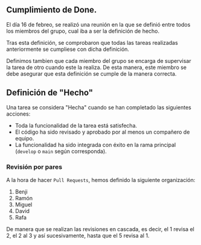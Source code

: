 ## Cumplimiento de Done.

El día 16 de febreo, se realizó una reunión en la que se definió entre todos los miembros del grupo, cual iba a ser la definición de hecho.

Tras esta definición, se comprobaron que todas las tareas realizadas anteriormente se cumpliese con dicha definición.

Definimos tambien  que cada miembro del grupo se encarga de supervisar la tarea de otro cuando este la realiza. De esta manera, este miembro se debe asegurar que esta definición se cumple de la manera correcta.

## Definición de "Hecho"

Una tarea se considera "Hecha" cuando se han completado las siguientes acciones:

- Toda la funcionalidad de la tarea está satisfecha.
- El código ha sido revisado y aprobado por al menos un compañero de equipo.
- La funcionalidad ha sido integrada con éxito en la rama principal (`develop` o `main` según corresponda).

<div id='id17'/>

### Revisión por pares
A la hora de hacer `Pull Requests`, hemos definido la siguiente organización:
1. Benji
2. Ramón
3. Miguel
4. David
5. Rafa

De manera que se realizan las revisiones en cascada, es decir, el 1 revisa el 2, el 2 al 3 y así sucesivamente, hasta que el 5 revisa al 1. 

<div id='id15'/>
